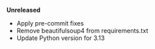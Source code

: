 **Unreleased**
* Apply pre-commit fixes
* Remove beautifulsoup4 from requirements.txt
* Update Python version for 3.13
